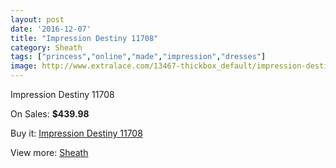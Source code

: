 ```yaml
---
layout: post
date: '2016-12-07'
title: "Impression Destiny 11708"
category: Sheath
tags: ["princess","online","made","impression","dresses"]
image: http://www.extralace.com/13467-thickbox_default/impression-destiny-11708.jpg
---
```

Impression Destiny 11708

On Sales: **$439.98**
<a href="https://www.extralace.com/sheath/6363-impression-destiny-11708.html"><amp-img layout="responsive" width="600" height="600" src="//www.extralace.com/13467-thickbox_default/impression-destiny-11708.jpg" alt="Impression Destiny 11708 0" /></a>

Buy it: [Impression Destiny 11708](https://www.extralace.com/sheath/6363-impression-destiny-11708.html "Impression Destiny 11708")

View more: [Sheath](https://www.extralace.com/7-sheath "Sheath")